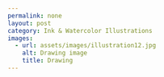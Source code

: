 ```yaml
---
permalink: none
layout: post
category: Ink & Watercolor Illustrations
images:   
  - url: assets/images/illustration12.jpg
    alt: Drawing image
    title: Drawing
---
```


